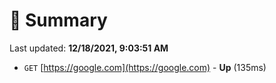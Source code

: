 # 📖 Summary
Last updated: **12/18/2021, 9:03:51 AM**

- `GET` [https://google.com](https://google.com) - **Up** (135ms)
